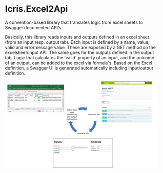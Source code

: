 # Icris.Excel2Api
A convention-based library that translates logic from excel sheets to Swagger documented API's.

Basically, this library reads inputs and outputs defined in an excel sheet (from an input resp. output tab). Each input is defined by a name, value, valid and errormessage value. These are exposed by a GET method on the excelsheet/input API. The same goes for the outputs defined in the output tab. Logic that calculates the 'valid' property of an input, and the outcome of an output, can be added to the excel via formula's. 
Based on the Excel definition, a Swagger UI is generated automatically including input/output definition.

![overview](https://raw.githubusercontent.com/boonzaai/Icris.Excel2Api/master/overview.png)
